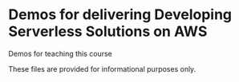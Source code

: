# Demos for delivering Developing Serverless Solutions on AWS

Demos for teaching this course

These files are provided for informational purposes only.
